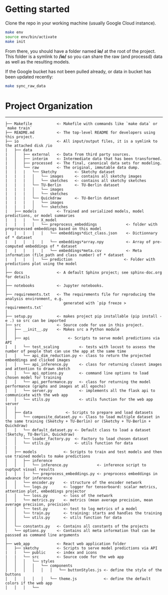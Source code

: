# Getting started

Clone the repo in your working machine (usually Google Cloud instance).

```bash
make env
source env/bin/activate
make init
```

From there, you should have a folder named **io/** at the root of the project. This folder is a symlink to **/io/** so you can share the raw (and processd) data as well as the resulting models.

If the Google bucket has not been pulled already, or data in bucket has been updated recently:

```bash
make sync_raw_data
```

# Project Organization

---

    ├── Makefile           <- Makefile with commands like `make data` or `make train`
    ├── README.md          <- The top-level README for developers using this project.
    ├── io                 <- All input/output files, it is a symlink to the attached disk /io
    |   ├── data
    |   │   ├── external   <- Data from third party sources.
    |   │   ├── interim    <- Intermediate data that has been transformed.
    |   │   ├── processed  <- The final, canonical data sets for modeling.
    |   │   └── raw        <- The original, immutable data dump.
    |   |   |   └── Sketchy        <- Sketchy dataset
    |   |   |   │   └── images     <- contains all sketchy images
    |   |   |   │   └── sketches   <- contains all sketchy sketches
    |   |   |   └── TU-Berlin      <- TU-Berlin dataset
    |   |   |   │   └── images
    |   |   |   │   └── sketches
    |   |   |   └── Quickdraw      <- TU-Berlin dataset
    |   |   |   │   └── images
    |   |   |   │   └── sketches
    |   ├── models         <- Trained and serialized models, model predictions, or model summaries
    |   |   |   └── X_model
    |   |   |   │   └── preprocess_embeddings             <- folder with preprocessed embeddings based on this model
    |   |   |   |   |   └── embeddings*dict_class.json    <- Dictionnary of * dataset
    |   |   |   |   |   └── embeddings*array.npy          <- Array of pre-computed embeddings of * dataset
    |   |   |   |   |   └── embeddings*meta.csv           <- Meta information (file_path and class number) of * dataset
    |   |   |   │   └── prediction                       <- Folder with predictions plot using the model
    │
    ├── docs               <- A default Sphinx project; see sphinx-doc.org for details
    │
    ├── notebooks          <- Jupyter notebooks.
    │
    ├── requirements.txt   <- The requirements file for reproducing the analysis environment, e.g.
    │                         generated with `pip freeze > requirements.txt`
    │
    ├── setup.py           <- makes project pip installable (pip install -e .) so src can be imported
    ├── src                <- Source code for use in this project.
    │   ├── __init__.py    <- Makes src a Python module
    │   │
    │   ├── api                 <- Scripts to serve model predictions via API
    |   |   └── test_scaling         <- tests with locust to assess the number of people that can use the app at the same time
    │   │   └── api_dim_reduction.py <- class to return the projected embeddings and clicked images
    │   │   └── api_inference.py     <- class for returning closest images and attention to drawn sketch
    │   │   └── api_options.py       <- command line options to load chosen model for training
    │   │   └── api_performance.py   <- class for returning the model performance (graphs and images at all epochs)
    │   │   └── server.py            <- implements all the flask api to communicate with the web app
    │   │   └── utils.py             <- utils function for the web app server
    │   |
    │   ├── data               <- Scripts to prepare and load datasets
    │   │   └── composite_dataset.py <- Class to load multiple dataset in the same training (Sketchy + TU-Berlin) or (Sketchy + TU-Berlin + Quickdraw)
    │   │   └── default_dataset.py <- Default class to load a dataset (Sketchy, TU-Berlin, Quickdraw)
    │   │   └── loader_factory.py  <- Factory to load chosen dataset
    │   │   └── utils.py           <- utils function for data
    |   |
    │   ├── models            <- Scripts to train and test models and then use trained models to make predictions
    │   │   ├── inference
    │   │   │   └── inference.py             <- inference script to ouptput visual results
    │   │   │   └── preprocess_embeddings.py <- preprocess embeddings in advance for inference
    │   │   └── encoder.py    <- structure of the encoder network
    │   │   └── logs.py       <- logger for tensorboard: scalar metrics, attention plot, embeddings projector
    │   │   └── loss.py       <- loss of the network
    │   │   └── metrics.py    <- metrics (mean average precision, mean average precision, precision)
    │   │   └── test.py       <- test to log metrics of a model
    │   │   └── train.py      <- training: starts and handles the training
    │   │   └── utils.py      <- utils function for data
    │   │
    │   └── constants.py   <- Contains all constants of the projects
    │   └── options.py     <- Contains all meta information that can be passsed as command line arguments
    │
    ├── web_app            <- React web application folder
    │   ├── sketchy        <- Scripts to serve model predictions via API
    |   |   └── public     <- index and icons
    |   |   └── src        <- Source code for the web app
    │   │   │   └── styles
    │   │   │   │   └── components
    │   │   │   │   │   │   └── buttonStyles.js <- define the style of the buttons
    │   │   │   │   │   └── theme.js            <- define the default colors if the web app
    │   │   │   └──
